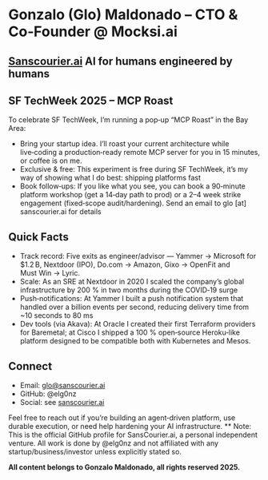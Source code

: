 # Gonzalo (Glo) Maldonado – CTO & Co‑Founder @ Mocksi.ai

## [Sanscourier.ai](https://sanscourier.ai)  AI for humans engineered by humans

## SF TechWeek 2025 – MCP Roast

To celebrate SF TechWeek, I’m running a pop‑up “MCP Roast” in the Bay Area:
- Bring your startup idea.  I’ll roast your current architecture while live‑coding a production‑ready remote MCP server for you in 15 minutes, or coffee is on me.
- Exclusive & free: This experiment is free during SF TechWeek, it’s my way of showing what I do best: shipping platforms fast
- Book follow‑ups: If you like what you see, you can book a 90‑minute platform workshop (get a 14‑day path to prod) or a 2–4 week strike engagement (fixed‑scope audit/hardening).
  Send an email to glo [at] sanscourier.ai for details

## Quick Facts
-	Track record: Five exits as engineer/advisor — Yammer → Microsoft for $1.2 B, Nextdoor (IPO), Do.com → Amazon, Gixo → OpenFit and Must Win → Lyric.
-	Scale: As an SRE at Nextdoor in 2020 I scaled the company’s global infrastructure by 200 % in two months during the COVID‑19 surge
-	Push‑notifications: At Yammer I built a push notification system that handled over a billion events per second, reducing delivery time from ~10 seconds to 80 ms
-	Dev tools (via Akava): At Oracle I created their first Terraform providers for Baremetal; at Cisco I shipped a 100 % open‑source Heroku‑like platform designed to be compatible both with Kubernetes and Mesos.

## Connect
- Email: glo@sanscourier.ai
- GitHub: @elg0nz
- Social: see [sanscourier.ai](https://sanscourier.ai)

Feel free to reach out if you’re building an agent‑driven platform, use durable execution, or need help hardening your AI infrastructure.
** Note: This is the official GitHub profile for SansCourier.ai, a personal independent venture. All work is done by @elg0nz and not affiliated with any startup/business/investor unless explicitly stated so.

**All content belongs to Gonzalo Maldonado, all rights reserved 2025.**
